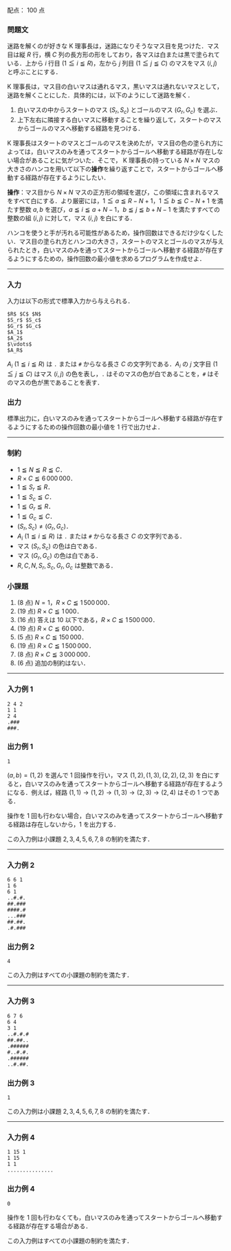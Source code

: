 配点： $100$ 点

### 問題文

迷路を解くのが好きな K 理事長は，迷路になりそうなマス目を見つけた．マス目は縦 $R$ 行，横 $C$ 列の長方形の形をしており，各マスは白または黒で塗られている．上から $i$ 行目 ($1 \leqq i \leqq R$)，左から $j$ 列目 ($1 \leqq j \leqq C$) のマスをマス $(i, j)$ と呼ぶことにする．

K 理事長は，マス目の白いマスは通れるマス，黒いマスは通れないマスとして，迷路を解くことにした．具体的には，以下のようにして迷路を解く．

1. 白いマスの中からスタートのマス $(S_r, S_c)$ とゴールのマス $(G_r, G_c)$ を選ぶ．
2. 上下左右に隣接する白いマスに移動することを繰り返して，スタートのマスからゴールのマスへ移動する経路を見つける．

K 理事長はスタートのマスとゴールのマスを決めたが，マス目の色の塗られ方によっては，白いマスのみを通ってスタートからゴールへ移動する経路が存在しない場合があることに気がついた．そこで， K 理事長の持っている $N \times N$ マスの大きさのハンコを用いて以下の**操作**を繰り返すことで，スタートからゴールへ移動する経路が存在するようにしたい．

**操作**：マス目から $N \times N$ マスの正方形の領域を選び，この領域に含まれるマスをすべて白にする．より厳密には，$1 \leqq a \leqq R - N + 1$，$1 \leqq b \leqq C - N + 1$ を満たす整数 $a, b$ を選び，$a \leqq i \leqq a + N - 1$，$b \leqq j \leqq b + N - 1$ を満たすすべての整数の組 $(i, j)$ に対して，マス $(i, j)$ を白にする．



ハンコを使うと手が汚れる可能性があるため，操作回数はできるだけ少なくしたい．マス目の塗られ方とハンコの大きさ，スタートのマスとゴールのマスが与えられたとき，白いマスのみを通ってスタートからゴールへ移動する経路が存在するようにするための，操作回数の最小値を求めるプログラムを作成せよ．

---

### 入力

入力は以下の形式で標準入力から与えられる．

~~~
$R$ $C$ $N$
$S_r$ $S_c$
$G_r$ $G_c$
$A_1$
$A_2$
$\vdots$
$A_R$
~~~

$A_i$ ($1 \leqq i \leqq R$) は `.` または `#` からなる長さ $C$ の文字列である．$A_i$ の $j$ 文字目 ($1 \leqq j \leqq C$) はマス $(i, j)$ の色を表し，`.` はそのマスの色が白であることを，`#` はそのマスの色が黒であることを表す．

### 出力

標準出力に，白いマスのみを通ってスタートからゴールへ移動する経路が存在するようにするための操作回数の最小値を $1$ 行で出力せよ．

---

### 制約
- $1 \leqq N \leqq R \leqq C$．
- $R \times C \leqq 6\,000\,000$．
- $1 \leqq S_r \leqq R$．
- $1 \leqq S_c \leqq C$．
- $1 \leqq G_r \leqq R$．
- $1 \leqq G_c \leqq C$．
- $(S_r, S_c) \neq (G_r, G_c)$．
- $A_i$ ($1 \leqq i \leqq R$) は `.` または `#` からなる長さ $C$ の文字列である．
- マス $(S_r, S_c)$ の色は白である．
- マス $(G_r, G_c)$ の色は白である．
- $R, C, N, S_r, S_c, G_r, G_c$ は整数である．


### 小課題

1. ($8$ 点) $N = 1$，$R \times C \leqq 1\,500\,000$．
2. ($19$ 点) $R \times C \leqq 1\,000$．
3. ($16$ 点) 答えは $10$ 以下である，$R \times C \leqq 1\,500\,000$．
4. ($19$ 点) $R \times C \leqq 60\,000$．
5. ($5$ 点) $R \times C \leqq 150\,000$．
6. ($19$ 点) $R \times C \leqq 1\,500\,000$．
7. ($8$ 点) $R \times C \leqq 3\,000\,000$．
8. ($6$ 点) 追加の制約はない．

---

### 入力例 1

~~~
2 4 2
1 1
2 4
.###
###.
~~~

### 出力例 1

~~~
1
~~~

$(a, b) = (1, 2)$ を選んで $1$ 回操作を行い，マス $(1, 2), (1, 3), (2, 2), (2, 3)$ を白にすると，白いマスのみを通ってスタートからゴールへ移動する経路が存在するようになる．例えば，経路 $(1, 1) \to (1, 2) \to (1, 3) \to (2, 3) \to (2, 4)$ はその $1$ つである．

操作を $1$ 回も行わない場合，白いマスのみを通ってスタートからゴールへ移動する経路は存在しないから，$1$ を出力する．

この入力例は小課題 $2, 3, 4, 5, 6, 7, 8$ の制約を満たす．

---

### 入力例 2

~~~
6 6 1
1 6
6 1
..#.#.
##.###
####.#
...###
##.##.
.#.###
~~~

### 出力例 2

~~~
4
~~~

この入力例はすべての小課題の制約を満たす．

---

### 入力例 3

~~~
6 7 6
6 4
3 1
..#.#.#
##.##..
.######
#..#.#.
.######
..#.##.
~~~

### 出力例 3

~~~
1
~~~

この入力例は小課題 $2, 3, 4, 5, 6, 7, 8$ の制約を満たす．

---

### 入力例 4

~~~
1 15 1
1 15
1 1
...............
~~~

### 出力例 4

~~~
0
~~~

操作を $1$ 回も行わなくても，白いマスのみを通ってスタートからゴールへ移動する経路が存在する場合がある．

この入力例はすべての小課題の制約を満たす．
